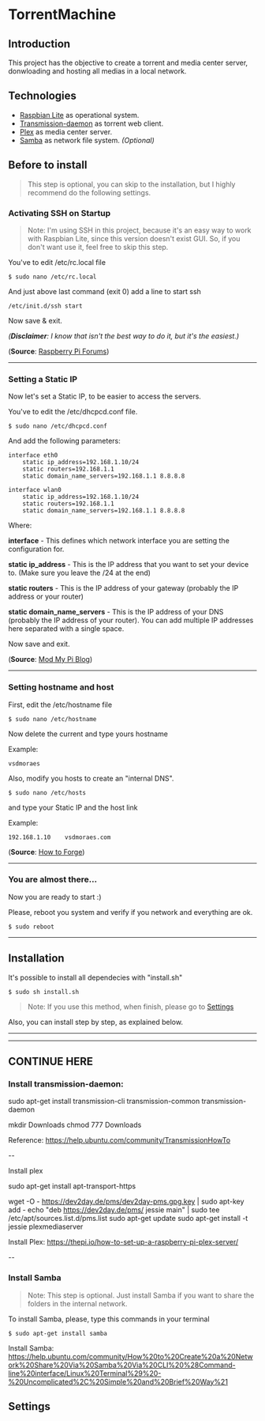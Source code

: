 # TorrentMachine

## Introduction

This project has the objective to create a torrent and media center server, donwloading and hosting all medias in a local network.

## Technologies

+ [Raspbian Lite](https://www.raspberrypi.org/downloads/raspbian/) as operational system.
+ [Transmission-daemon](https://transmissionbt.com) as torrent web client.
+ [Plex](https://www.plex.tv) as media center server.
+ [Samba](https://www.samba.org) as network file system. *(Optional)*

## Before to install

> This step is optional, you can skip to the installation, but I highly recommend do the following settings. 


### Activating SSH on Startup

> Note: I'm using SSH in this project, because it's an easy way to work with Raspbian Lite, since this version doesn't exist GUI. So, if you don't want use it, feel free to skip this step.

You've to edit /etc/rc.local file 
```
$ sudo nano /etc/rc.local
```

And just above last command (exit 0) add a line to start ssh
 
```
/etc/init.d/ssh start
```

Now save & exit.

*(**Disclaimer**: I know that isn't the best way to do it, but it's the easiest.)*

(**Source**: [Raspberry Pi Forums](https://www.raspberrypi.org/forums/viewtopic.php?p=612959&sid=abb24f703382a4ac228063057d7ae29a#p612959))


---
### Setting a Static IP

Now let's set a Static IP, to be easier to access the servers. 

You've to edit the /etc/dhcpcd.conf file.

``` 
$ sudo nano /etc/dhcpcd.conf
```
And add the following parameters:
```
interface eth0
    static ip_address=192.168.1.10/24
    static routers=192.168.1.1
    static domain_name_servers=192.168.1.1 8.8.8.8

interface wlan0
    static ip_address=192.168.1.10/24
    static routers=192.168.1.1
    static domain_name_servers=192.168.1.1 8.8.8.8
```
Where:

**interface** - This defines which network interface you are setting the configuration for.

**static ip_address** - This is the IP address that you want to set your device to. (Make sure you leave the /24 at the end)

**static routers** - This is the IP address of your gateway (probably the IP address or your router)

**static domain_name_servers** - This is the IP address of your DNS (probably the IP address of your router). You can add multiple IP addresses here separated with a single space.

Now save and exit.

(**Source**: [Mod My Pi Blog](http://www.modmypi.com/blog/how-to-give-your-raspberry-pi-a-static-ip-address-update))


---
### Setting hostname and host

First, edit the /etc/hostname file

```
$ sudo nano /etc/hostname
```

Now delete the current and type yours hostname

Example:

```
vsdmoraes
```

Also, modify you hosts to create an "internal DNS". 

```
$ sudo nano /etc/hosts
```

and type your Static IP and the host link

Example:
```
192.168.1.10    vsdmoraes.com
```

(**Source**: [How to Forge](https://www.howtoforge.com/linux-basics-set-a-static-ip-on-ubuntu))


---

### You are almost there...

Now you are ready to start :)

Please, reboot you system and verify if you network and everything are ok.
```
$ sudo reboot
```
---
## Installation

It's possible to install all dependecies with "install.sh"

```
$ sudo sh install.sh
```

> Note: If you use this method, when finish, please go to [Settings](#settings)
 
Also, you can install step by step, as explained below.

---
---
## CONTINUE HERE ##
### Install transmission-daemon:

sudo apt-get install transmission-cli transmission-common transmission-daemon

mkdir Downloads
chmod 777 Downloads

Reference: https://help.ubuntu.com/community/TransmissionHowTo

--

Install plex

sudo apt-get install apt-transport-https

wget -O - https://dev2day.de/pms/dev2day-pms.gpg.key | sudo apt-key add -
echo "deb https://dev2day.de/pms/ jessie main" | sudo tee /etc/apt/sources.list.d/pms.list
sudo apt-get update
sudo apt-get install -t jessie plexmediaserver

Install Plex: https://thepi.io/how-to-set-up-a-raspberry-pi-plex-server/

--

### Install Samba

> Note: This step is optional. Just install Samba if you want to share the folders in the internal network.

To install Samba, please, type this commands in your terminal
```
$ sudo apt-get install samba
```



Install Samba: https://help.ubuntu.com/community/How%20to%20Create%20a%20Network%20Share%20Via%20Samba%20Via%20CLI%20%28Command-line%20interface/Linux%20Terminal%29%20-%20Uncomplicated%2C%20Simple%20and%20Brief%20Way%21


## <a name="settings">Settings</a>